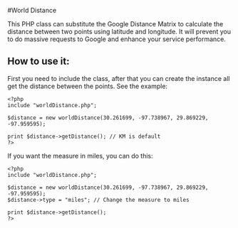 #World Distance

This PHP class can substitute the Google Distance Matrix to calculate the distance between two points using latitude and longitude. It will prevent you to do massive requests to Google and enhance your service performance.

## How to use it:

First you need to include the class, after that you can create the instance all get the distance between the points. See the example:

```
<?php
include "worldDistance.php";

$distance = new worldDistance(30.261699, -97.738967, 29.869229, -97.959595);

print $distance->getDistance(); // KM is default
?>
```

If you want the measure in miles, you can do this:

```
<?php
include "worldDistance.php";

$distance = new worldDistance(30.261699, -97.738967, 29.869229, -97.959595);
$distance->type = "miles"; // Change the measure to miles

print $distance->getDistance();
?>
```
